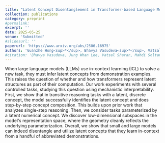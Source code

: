 ```yaml
---
title: "Latent Concept Disentanglement in Transformer-based Language Models"
collection: publications
category: preprint
#permalink: 
excerpt: ''
date: 2025-05-25
venue: 'Submitted'
#slidesurl: ''
paperurl: 'https://www.arxiv.org/abs/2506.16975'
authors: 'Guanzhe Hong<sup>*</sup>, Bhavya Vasudeva<sup>*</sup>, Vatsal Sharan, Cyrus Rashtchian, Prabhakar Raghavan, Rina Panigrahy'
#citation: 'Bhavya Vasudeva, Jung Whan Lee, Vatsal Sharan, Mahdi Soltanolkotabi. &quot;The Rich and the Simple: On the Implicit Bias of Adam and SGD.&quot; <i> Under Review</i>.'
---
```


When large language models (LLMs) use in-context learning (ICL) to solve a new task, they must infer latent concepts from demonstration examples. This raises the question of whether and how transformers represent latent structures as part of their computation. Our work experiments with several controlled tasks, studying this question using mechanistic interpretability. First, we show that in transitive reasoning tasks with a latent, discrete concept, the model successfully identifies the latent concept and does step-by-step concept composition. This builds upon prior work that analyzes single-step reasoning. Then, we consider tasks parameterized by a latent numerical concept. We discover low-dimensional subspaces in the model's representation space, where the geometry cleanly reflects the underlying parameterization. Overall, we show that small and large models can indeed disentangle and utilize latent concepts that they learn in-context from a handful of abbreviated demonstrations.